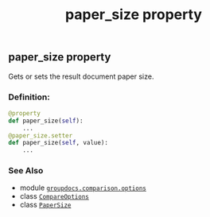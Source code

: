 ﻿---
title: paper_size property
second_title: GroupDocs.Comparison for Python via .NET API References
description: 
type: docs
url: /python-net/groupdocs.comparison.options/compareoptions/paper_size/
is_root: false
weight: 270
---

## paper_size property


Gets or sets the result document paper size.
### Definition:
```python
@property
def paper_size(self):
    ...
@paper_size.setter
def paper_size(self, value):
    ...
```

### See Also
* module [`groupdocs.comparison.options`](../../)
* class [`CompareOptions`](/comparison/python-net/groupdocs.comparison.options/compareoptions)
* class [`PaperSize`](/comparison/python-net/groupdocs.comparison.options/papersize)

